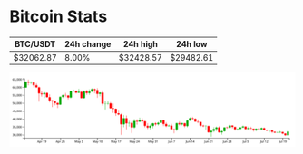# Bitcoin Stats

BTC/USDT|24h change|24h high|24h low|
|---|---|---|---|
|$32062.87|8.00%|$32428.57|$29482.61|

<img src="./chart.svg">
